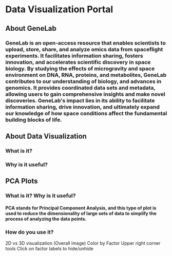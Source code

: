 # Data Visualization Portal
## About GeneLab
### GeneLab is an open-access resource that enables scientists to upload, store, share, and analyze omics data from spaceflight experiments. It facilitates information sharing, fosters innovation, and accelerates scientific discovery in space biology. By studying the effects of microgravity and space environment on DNA, RNA, proteins, and metabolites, GeneLab contributes to our understanding of biology, and advances in genomics. It provides coordinated data sets and metadata, allowing users to gain comprehensive insights and make novel discoveries. GeneLab's impact lies in its ability to facilitate information sharing, drive innovation, and ultimately expand our knowledge of how space conditions affect the fundamental building blocks of life.
## About Data Visualization
### What is it?
### Why is it useful?
## PCA Plots
### What is it? Why is it useful?
#### PCA stands for Principal Component Analysis, and this type of plot is used to reduce the dimensionality of large sets of data to simplify the process of analyzing the data points.
### How do you use it?
2D vs 3D visualization
(Overall image)
Color by Factor
Upper right corner tools
Click on factor labels to hide/unhide
